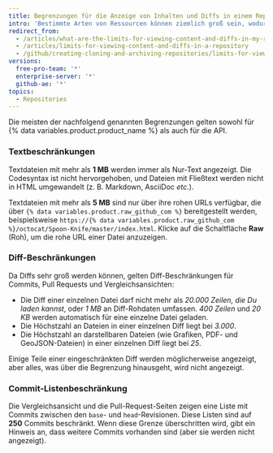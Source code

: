 ```yaml
---
title: Begrenzungen für die Anzeige von Inhalten und Diffs in einem Repository
intro: 'Bestimmte Arten von Ressourcen können ziemlich groß sein, wodurch ihre Verarbeitung auf {% data variables.product.product_name %} sehr aufwendig ist. Daher werden Begrenzungen festgelegt, um sicherzustellen, dass Anforderungen in angemessener Zeit abgeschlossen werden.'
redirect_from:
  - /articles/what-are-the-limits-for-viewing-content-and-diffs-in-my-repository/
  - /articles/limits-for-viewing-content-and-diffs-in-a-repository
  - /github/creating-cloning-and-archiving-repositories/limits-for-viewing-content-and-diffs-in-a-repository
versions:
  free-pro-team: '*'
  enterprise-server: '*'
  github-ae: '*'
topics:
  - Repositories
---
```

Die meisten der nachfolgend genannten Begrenzungen gelten sowohl für {% data variables.product.product_name %} als auch für die API.

### Textbeschränkungen

Textdateien mit mehr als **1 MB** werden immer als Nur-Text angezeigt. Die Codesyntax ist nicht hervorgehoben, und Dateien mit Fließtext werden nicht in HTML umgewandelt (z. B. Markdown, AsciiDoc *etc.*).

Textdateien mit mehr als **5 MB** sind nur über ihre rohen URLs verfügbar, die über `{% data variables.product.raw_github_com %}` bereitgestellt werden, beispielsweise `https://{% data variables.product.raw_github_com %}/octocat/Spoon-Knife/master/index.html`. Klicke auf die Schaltfläche **Raw** (Roh), um die rohe URL einer Datei anzuzeigen.

### Diff-Beschränkungen

Da Diffs sehr groß werden können, gelten Diff-Beschränkungen für Commits, Pull Requests und Vergleichsansichten:

- Die Diff einer einzelnen Datei darf nicht mehr als *20.000 Zeilen, die Du laden kannst*, oder *1 MB* an Diff-Rohdaten umfassen. *400 Zeilen* und *20 KB* werden automatisch für eine einzelne Datei geladen.
- Die Höchstzahl an Dateien in einer einzelnen Diff liegt bei *3.000*.
- Die Höchstzahl an darstellbaren Dateien (wie Grafiken, PDF- und GeoJSON-Dateien) in einer einzelnen Diff liegt bei *25*.

Einige Teile einer eingeschränkten Diff werden möglicherweise angezeigt, aber alles, was über die Begrenzung hinausgeht, wird nicht angezeigt.

### Commit-Listenbeschränkung

Die Vergleichsansicht und die Pull-Request-Seiten zeigen eine Liste mit Commits zwischen den `base`- und `head`-Revisionen. Diese Listen sind auf **250** Commits beschränkt. Wenn diese Grenze überschritten wird, gibt ein Hinweis an, dass weitere Commits vorhanden sind (aber sie werden nicht angezeigt).

